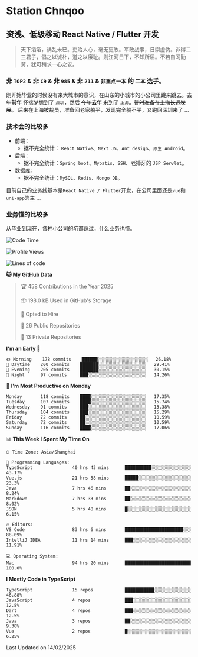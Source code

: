 # Station Chnqoo

## 资浅、低级移动 React Native / Flutter 开发

> 天下滔滔，祸乱未已。吏治人心，毫无更改。军政战事，日崇虚伪。非得二三君子，倡之以诚朴，道之以廉耻。则江河日下，不知所届。不若自习勤劳，犹可稍求一心之安。

### 非 `TOP2` & 非 `C9` & 非 `985` & 非 `211` & `非重点一本` 的 `二本` 选手。

刚开始毕业的时候没有来大城市的意识，在山东的小城市的小公司里跳来跳去。~~去年~~**前年** 怀揣梦想到了 `深圳`，然后 ~~今年~~**去年** 来到了 `上海`。~~暂时准备在上海长远发展~~。
后来在上海被裁员，准备回老家躺平，发现完全躺不平，又跑回深圳来了 ...

### 技术会的比较多

- 前端：
  - 据不完全统计： `React Native`、`Next JS`、`Ant design`、`原生 Android`。
- 后端：
  - 据不完全统计：`Spring boot`、`Mybatis`、`SSH`、老掉牙的 `JSP Servlet`。
- 数据库:
  - 据不完全统计：`MySQL`、`Redis`、`Mongo DB`。

目前自己的业务线基本是`React Native / Flutter`开发，在公司里面还是`vue`和`uni-app`为主 ...

### 业务懂的比较多

从毕业到现在，各种小公司的坑都踩过，什么业务也懂。

<!--START_SECTION:waka-->
![Code Time](http://img.shields.io/badge/Code%20Time-7%2C572%20hrs%2019%20mins-blue)

![Profile Views](http://img.shields.io/badge/Profile%20Views-0-blue)

![Lines of code](https://img.shields.io/badge/From%20Hello%20World%20I%27ve%20Written-334%20Thousand%20lines%20of%20code-blue)

**🐱 My GitHub Data** 

> 🏆 458 Contributions in the Year 2025
 > 
> 📦 198.0 kB Used in GitHub's Storage 
 > 
> 💼 Opted to Hire
 > 
> 📜 26 Public Repositories 
 > 
> 🔑 13 Private Repositories  
 > 
**I'm an Early 🐤** 

```text
🌞 Morning    178 commits    ██████░░░░░░░░░░░░░░░░░░░   26.18% 
🌆 Daytime    200 commits    ███████░░░░░░░░░░░░░░░░░░   29.41% 
🌃 Evening    205 commits    ███████░░░░░░░░░░░░░░░░░░   30.15% 
🌙 Night      97 commits     ███░░░░░░░░░░░░░░░░░░░░░░   14.26%

```
📅 **I'm Most Productive on Monday** 

```text
Monday       118 commits    ████░░░░░░░░░░░░░░░░░░░░░   17.35% 
Tuesday      107 commits    ████░░░░░░░░░░░░░░░░░░░░░   15.74% 
Wednesday    91 commits     ███░░░░░░░░░░░░░░░░░░░░░░   13.38% 
Thursday     104 commits    ███░░░░░░░░░░░░░░░░░░░░░░   15.29% 
Friday       72 commits     ██░░░░░░░░░░░░░░░░░░░░░░░   10.59% 
Saturday     72 commits     ██░░░░░░░░░░░░░░░░░░░░░░░   10.59% 
Sunday       116 commits    ████░░░░░░░░░░░░░░░░░░░░░   17.06%

```


📊 **This Week I Spent My Time On** 

```text
⌚︎ Time Zone: Asia/Shanghai

💬 Programming Languages: 
TypeScript               40 hrs 43 mins      ██████████░░░░░░░░░░░░░░░   43.17% 
Vue.js                   21 hrs 58 mins      █████░░░░░░░░░░░░░░░░░░░░   23.3% 
Java                     7 hrs 46 mins       ██░░░░░░░░░░░░░░░░░░░░░░░   8.24% 
Markdown                 7 hrs 33 mins       ██░░░░░░░░░░░░░░░░░░░░░░░   8.02% 
JSON                     5 hrs 48 mins       █░░░░░░░░░░░░░░░░░░░░░░░░   6.15%

🔥 Editors: 
VS Code                  83 hrs 6 mins       ██████████████████████░░░   88.09% 
IntelliJ IDEA            11 hrs 14 mins      ███░░░░░░░░░░░░░░░░░░░░░░   11.91%

💻 Operating System: 
Mac                      94 hrs 20 mins      █████████████████████████   100.0%

```

**I Mostly Code in TypeScript** 

```text
TypeScript               15 repos            ███████████░░░░░░░░░░░░░░   46.88% 
JavaScript               4 repos             ███░░░░░░░░░░░░░░░░░░░░░░   12.5% 
Dart                     4 repos             ███░░░░░░░░░░░░░░░░░░░░░░   12.5% 
Java                     3 repos             ██░░░░░░░░░░░░░░░░░░░░░░░   9.38% 
Vue                      2 repos             █░░░░░░░░░░░░░░░░░░░░░░░░   6.25%

```



 Last Updated on 14/02/2025
<!--END_SECTION:waka-->

<!---
ChenqiaoStation/ChenqiaoStation is a ✨ special ✨ repository because its `README.md` (this file) appears on your GitHub profile.
You can click the Preview link to take a look at your changes.
--->
